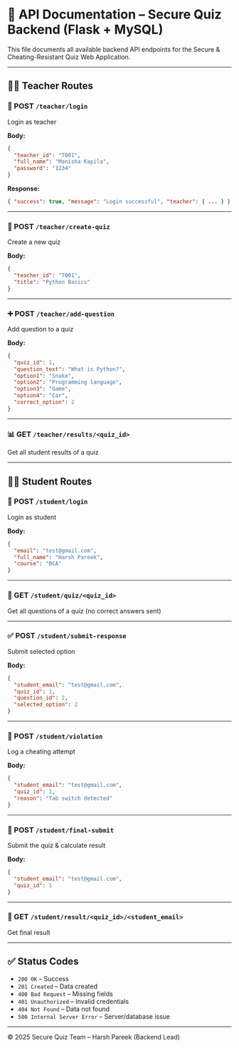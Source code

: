 
# 📘 API Documentation – Secure Quiz Backend (Flask + MySQL)

This file documents all available backend API endpoints for the Secure & Cheating-Resistant Quiz Web Application.

---

## 👨‍🏫 Teacher Routes

### 🔐 POST `/teacher/login`
Login as teacher

**Body:**
```json
{
  "teacher_id": "T001",
  "full_name": "Manisha Kapila",
  "password": "1234"
}
```

**Response:**
```json
{ "success": true, "message": "Login successful", "teacher": { ... } }
```

---

### 📝 POST `/teacher/create-quiz`
Create a new quiz

**Body:**
```json
{
  "teacher_id": "T001",
  "title": "Python Basics"
}
```

---

### ➕ POST `/teacher/add-question`
Add question to a quiz

**Body:**
```json
{
  "quiz_id": 1,
  "question_text": "What is Python?",
  "option1": "Snake",
  "option2": "Programming language",
  "option3": "Game",
  "option4": "Car",
  "correct_option": 2
}
```

---

### 📊 GET `/teacher/results/<quiz_id>`
Get all student results of a quiz

---

## 👨‍🎓 Student Routes

### 🔐 POST `/student/login`
Login as student

**Body:**
```json
{
  "email": "test@gmail.com",
  "full_name": "Harsh Pareek",
  "course": "BCA"
}
```

---

### 📖 GET `/student/quiz/<quiz_id>`
Get all questions of a quiz (no correct answers sent)

---

### ✅ POST `/student/submit-response`
Submit selected option

**Body:**
```json
{
  "student_email": "test@gmail.com",
  "quiz_id": 1,
  "question_id": 2,
  "selected_option": 2
}
```

---

### 🚨 POST `/student/violation`
Log a cheating attempt

**Body:**
```json
{
  "student_email": "test@gmail.com",
  "quiz_id": 1,
  "reason": "Tab switch detected"
}
```

---

### 🧮 POST `/student/final-submit`
Submit the quiz & calculate result

**Body:**
```json
{
  "student_email": "test@gmail.com",
  "quiz_id": 1
}
```

---

### 📄 GET `/student/result/<quiz_id>/<student_email>`
Get final result

---

## ✅ Status Codes
- `200 OK` – Success
- `201 Created` – Data created
- `400 Bad Request` – Missing fields
- `401 Unauthorized` – Invalid credentials
- `404 Not Found` – Data not found
- `500 Internal Server Error` – Server/database issue

---

© 2025 Secure Quiz Team – Harsh Pareek (Backend Lead)
